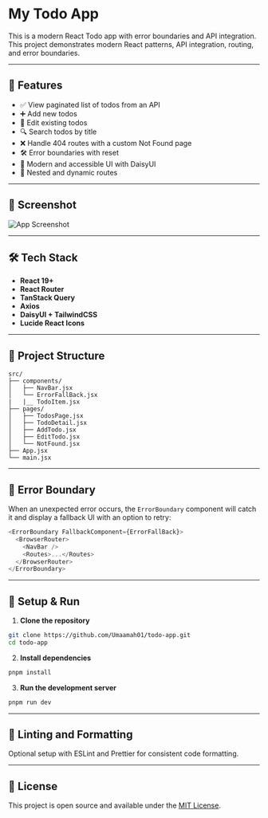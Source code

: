 # My Todo App

This is a modern React Todo app with error boundaries and API integration. This project demonstrates modern React patterns, API integration, routing, and error boundaries.

---

## 🚀 Features

- ✅ View paginated list of todos from an API
- ➕ Add new todos
- 📝 Edit existing todos
- 🔍 Search todos by title
- ❌ Handle 404 routes with a custom Not Found page
- 🛠 Error boundaries with reset
- 💅 Modern and accessible UI with DaisyUI
- 🔗 Nested and dynamic routes

---

## 📸 Screenshot

![App Screenshot](./assets/Screenshot.png)

---

## 🛠️ Tech Stack

- **React 19+**
- **React Router**
- **TanStack Query**
- **Axios**
- **DaisyUI + TailwindCSS**
- **Lucide React Icons**

---

## 🧱 Project Structure

```
src/
├── components/
│   ├── NavBar.jsx
│   └── ErrorFallBack.jsx
|   |__ TodoItem.jsx
├── pages/
│   ├── TodosPage.jsx
│   ├── TodoDetail.jsx
│   ├── AddTodo.jsx
│   ├── EditTodo.jsx
│   └── NotFound.jsx
├── App.jsx
└── main.jsx
```

---

## 🧪 Error Boundary

When an unexpected error occurs, the `ErrorBoundary` component will catch it and display a fallback UI with an option to retry:

```js
<ErrorBoundary FallbackComponent={ErrorFallBack}>
  <BrowserRouter>
    <NavBar />
    <Routes>...</Routes>
  </BrowserRouter>
</ErrorBoundary>
```

---

## 🔧 Setup & Run

1. **Clone the repository**

```bash
git clone https://github.com/Umaamah01/todo-app.git
cd todo-app
```

2. **Install dependencies**

```bash
pnpm install
```

3. **Run the development server**

```bash
pnpm run dev
```

---

## 🧼 Linting and Formatting

Optional setup with ESLint and Prettier for consistent code formatting.


---

## 📄 License

This project is open source and available under the [MIT License](LICENSE).
